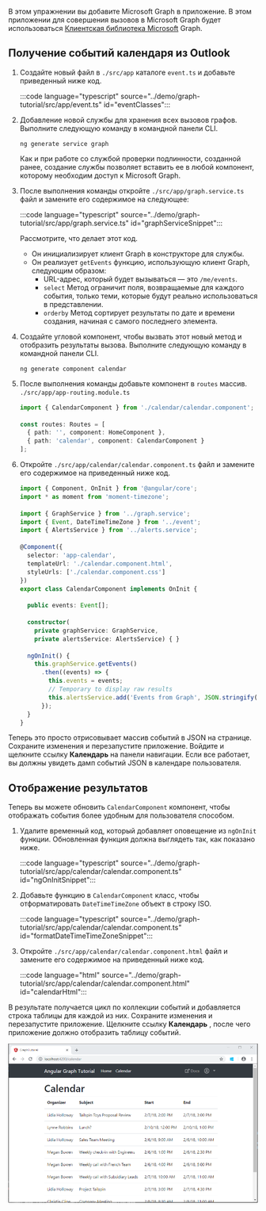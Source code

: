 <!-- markdownlint-disable MD002 MD041 -->

В этом упражнении вы добавите Microsoft Graph в приложение. В этом приложении для совершения вызовов в Microsoft Graph будет использоваться [Клиентская библиотека Microsoft](https://github.com/microsoftgraph/msgraph-sdk-javascript) Graph.

## <a name="get-calendar-events-from-outlook"></a>Получение событий календаря из Outlook

1. Создайте новый файл в `./src/app` каталоге `event.ts` и добавьте приведенный ниже код.

    :::code language="typescript" source="../demo/graph-tutorial/src/app/event.ts" id="eventClasses":::

1. Добавление новой службы для хранения всех вызовов графов. Выполните следующую команду в командной панели CLI.

    ```Shell
    ng generate service graph
    ```

    Как и при работе со службой проверки подлинности, созданной ранее, создание службы позволяет вставить ее в любой компонент, которому необходим доступ к Microsoft Graph.

1. После выполнения команды откройте `./src/app/graph.service.ts` файл и замените его содержимое на следующее:

    :::code language="typescript" source="../demo/graph-tutorial/src/app/graph.service.ts" id="graphServiceSnippet":::

    Рассмотрите, что делает этот код.

    - Он инициализирует клиент Graph в конструкторе для службы.
    - Он реализует `getEvents` функцию, использующую клиент Graph, следующим образом:
      - URL-адрес, который будет вызываться — это `/me/events`.
      - `select` Метод ограничит поля, возвращаемые для каждого события, только теми, которые будут реально использоваться в представлении.
      - `orderby` Метод сортирует результаты по дате и времени создания, начиная с самого последнего элемента.

1. Создайте угловой компонент, чтобы вызвать этот новый метод и отобразить результаты вызова. Выполните следующую команду в командной панели CLI.

    ```Shell
    ng generate component calendar
    ```

1. После выполнения команды добавьте компонент в `routes` массив. `./src/app/app-routing.module.ts`

    ```TypeScript
    import { CalendarComponent } from './calendar/calendar.component';

    const routes: Routes = [
      { path: '', component: HomeComponent },
      { path: 'calendar', component: CalendarComponent }
    ];
    ```

1. Откройте `./src/app/calendar/calendar.component.ts` файл и замените его содержимое на приведенный ниже код.

    ```TypeScript
    import { Component, OnInit } from '@angular/core';
    import * as moment from 'moment-timezone';

    import { GraphService } from '../graph.service';
    import { Event, DateTimeTimeZone } from '../event';
    import { AlertsService } from '../alerts.service';

    @Component({
      selector: 'app-calendar',
      templateUrl: './calendar.component.html',
      styleUrls: ['./calendar.component.css']
    })
    export class CalendarComponent implements OnInit {

      public events: Event[];

      constructor(
        private graphService: GraphService,
        private alertsService: AlertsService) { }

      ngOnInit() {
        this.graphService.getEvents()
          .then((events) => {
            this.events = events;
            // Temporary to display raw results
            this.alertsService.add('Events from Graph', JSON.stringify(events, null, 2));
          });
      }
    }
    ```

Теперь это просто отрисовывает массив событий в JSON на странице. Сохраните изменения и перезапустите приложение. Войдите и щелкните ссылку **Календарь** на панели навигации. Если все работает, вы должны увидеть дамп событий JSON в календаре пользователя.

## <a name="display-the-results"></a>Отображение результатов

Теперь вы можете обновить `CalendarComponent` компонент, чтобы отображать события более удобным для пользователя способом.

1. Удалите временный код, который добавляет оповещение из `ngOnInit` функции. Обновленная функция должна выглядеть так, как показано ниже.

    :::code language="typescript" source="../demo/graph-tutorial/src/app/calendar/calendar.component.ts" id="ngOnInitSnippet":::

1. Добавьте функцию в `CalendarComponent` класс, чтобы отформатировать `DateTimeTimeZone` объект в строку ISO.

    :::code language="typescript" source="../demo/graph-tutorial/src/app/calendar/calendar.component.ts" id="formatDateTimeTimeZoneSnippet":::

1. Откройте `./src/app/calendar/calendar.component.html` файл и замените его содержимое на приведенный ниже код.

    :::code language="html" source="../demo/graph-tutorial/src/app/calendar/calendar.component.html" id="calendarHtml":::

В результате получается цикл по коллекции событий и добавляется строка таблицы для каждой из них. Сохраните изменения и перезапустите приложение. Щелкните ссылку **Календарь** , после чего приложение должно отобразить таблицу событий.

![Снимок экрана с таблицей событий](./images/add-msgraph-01.png)
